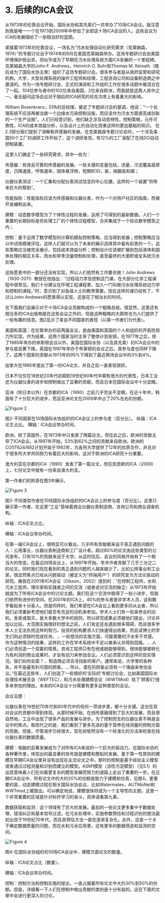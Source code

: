 # 3. 后续的ICA会议

从1973年的伦敦会议开始，国际水协和其先辈们一共举办了10场ICA会议。我注意到我是唯一一个在1973到2009年中参加了全部这十场ICA会议的人。这些会议为ICA的发展描绘了一张相当好的蓝图。

紧接着1973年的伦敦会议，一场名为“污水处理自动化研究需求（克莱姆森，1974）”的专题讨论会于1974年的9月在美国克莱姆森举办。这场专题研讨会由美国环境保护局出资，但似乎成为了早期在污水处理系统方面ICA发展的一个里程碑。克莱姆森大学的John F. Andrews，Heinrich O. Buhr和Thomas M. Keinath（随后成为了国际水协主席）组织了这场专题研讨会。很多参与者是从政府监管和研究机构，大学，大型处理系统的操作工程师和经理，工程咨询公司和设备制造商之中邀请的。作为一场专题研讨会，正式的演讲和工作组的工作在很多话题中被混合在了一起。104位参与者中的102位来自美国，2位来自欧洲，而我就是这两人其中之一。毫无疑问这场会议对于随后的ICA研究的优先次序上有着重大的影响。

William Rosenkranz，EPA的总经理，奠定了专题研讨会的基调，他说：“一个处理系统不应该再被当做一个边缘水污染控制设施，而应该作为污水方面提高或创新的一个生产设施”。人们已经意识到，他们缺乏涉及动态特性，控制策略，元件可靠性，ICA的成本效益分析，以及设计上的自动化效果这样的更加基础的知识。
在2.3部分我们提到了溶解氧传感器的发展。在克莱姆森专题讨论会时，一个涉及美国50个工厂的调研工作开始了，这个调研发现，有12%的工厂装配了在线DO自动控制装置。

这里人们确定了一些研究需求，其中一些为：

传感器：有效且可靠的传感器的发展。一些关键的变量包括，流量，污泥覆盖层厚度，沉降速度，呼吸速率，固体悬浮物，短期BOD，氨，硝酸盐和磷；

仪器仪表测试：一个汇集和分配仪表测试信息的中心位置。这样的一个装置“将带来巨大的帮助”。

性能指标：性能指标应该为传感器和仪器仪表，作为一个对用户社区的指南，而被开发编制出来。

建模：动态数学模型为了个体性过程的发展，运用了可得到的最新数据。人们一个重要的长期目标是将处理工厂的个体性过程模型，合并集成于一个综合数学模型之内；

控制：基于运用了数学模型的计算机模拟控制策略，应当得到发展；控制策略应当以中试规模被评估，这样人们就可以为了未来的展示选择其中最有前景的一个。这些策略应当被完全展示，包括成本效益分析；控制设计应该被扩展到包括液体和固体处理的相互关系，雨水和旱季流量控制和处理，直至最终的大面积或全系统污水处理。
	
这些愿景中的一部分还没有实现，所以人们依然有工作要去做！John Andrews（1930-2011）教授在他指出：“过程动力学及控制这门课，在大部分化学工程课程中很常见。我们十分建议在环境工程课程里，加入一门叫做污水处理系统动力学和控制的课程。”时，意识到了对各级人士的教育需要。现在这样的课已经有了，不过让John Andrews的愿景得以实现，还是花了相当长的时间。

在下面我们会展示对于十场ICA会议贡献构成的一个粗略总结。很显然，这里还有相当多的ICA出版物是在这些会议之外的，但是这种粗略的大趋势也为人们提供了一些有趣的信息。图2显示了来自不同国家的表现（以第一作者们为代表）。

美国和英国：在伦敦举办的前两届会议，是由美国和英国的个人和组织的开拓性努力所实现。作为结果，这两个国家当时主导了整体计划安排。在1977年之后，除了1985年举办的休斯顿会议以外，美国在国际水协（以及其先辈）的ICA会议中的参与度显著下降。英国在1997年举办于布莱顿的会议之后，其参与度也同样下降了。这两个国家的贡献从1973年的95%下降到了最近两场会议中的3%到4%。

加拿大在1985年提出了第一份ICA论文，并且之后一直表现很好。


日本不仅仅在18世纪20年代初期到19世纪90年代中期有很大的代表性，日本工业还为仪器仪表的进步和控制做出了显著的贡献，而且日本在国际会议中十分显眼。

亚洲（除日本以外）在京都的ICA（1990）之前几乎完全不显眼。在近十年中，韩国有了十分巨大的进步，而且亚洲论文在2009年中占了20%左右的份额。

![Figure 2](https://github.com/ica-cn-workgroup/ICA-and-me/blob/master/ch03/figure2.png)

图2-不同国家在10场国际水协组织的ICA会议上的参与度（百分比）。
纵轴：ICA论文占比。
横轴：ICA会议举办时间。

欧洲，除了英国外，在1973年中只发表了两篇论文。但在此之后，欧洲的贡献主导了ICA会议。从1997年开始，53%到62%之间的贡献来自欧洲。欧洲的COST624/682计划开始于1992年，为各所大学提供了12年的优质合作，并且对于很多所大学共同努力有着巨大的影响，这对于欧洲的ICA研究十分重要。

澳大利亚在京都的ICA（1990）发表了第一篇论文。但在凯恩斯的ICA（2009）上，七份论文中就有一份来自澳大利亚。

第一作者们的附录在图3中展示。

![Figure 3](https://github.com/ica-cn-workgroup/ICA-and-me/blob/master/ch03/figure3.png)

图3-不同类型作者在10场国际水协组织的ICA会议上的参与度（百分比）。这里只展示第一作者。在这里“工业”意味着商业仪器仪表制造商，咨询公司和商业调查机构。

纵轴：ICA论文占比。

横轴：ICA会议举办时间。

在第一届ICA会议上，很明显可以看出，几乎所有贡献都来自于真正遇到问题的人：公用事业，仪器仪表制造商和工厂设计者。超过80%的论文由这些类型的公司发布，只有10%的贡献来自于大学。从这时往后，会议的风格开始有了一个相当大的改变。在最近四场会议上，从1997年开始，学术作者贡献了几乎三分之二的论文。同时我们现在看到的真正遇到问题的人越来越少了，比如公用事业和工业家。很显然焦点已经从问题驱动（被定义为“终端用户”）的研究变为方法论驱动的研究。像我在2001年ICA会议（Olsson，2002）提到的：“在控制工程师，水和污水工程师，理论家和实践者之间的交流（或者说对交流的缺乏）从1973年开始就成为了所有ICA会议中的讨论主题。我们在这个交流中取得了一些小进步，但我们依然有进步的空间。在2001年的ICA上，40%的参与者是非学术人员，这和数字看起来十分喜人。但是同样的，我们希望在ICA会议上看到更多的从业者，所以我们必须重新考虑他们是否有充足的动机来参加。学术人士们有一些来参会的动机。发表或毁灭，是大多数大学中的规则，所以研究成果必须被他们提出，讨论并加以比较。大范围实施很好的想法之前，人们肯定还会遇到很多障碍，而且很多学术人士无法负担这样的努力。投资的机构要求人们快速得出结果，而且读博士的学生们则必须按时完成任务。… 一些想法的实施方面，可能需要的汗水多于灵感。作为这种情况的结果，这样的工作在学术系统中不足以被承认并得到回报。… 人们必须创造一个双赢的情景。咨询工程师只有在他或她能够得到，很快能够被转化为有利润的商业成果时，才会有动力来参加会议。人们必须意识到这样的现实情况。我们如何会面？… 制造商必须去寻找新的客户。通常来说，大学里的各种系，并不是最有利可图的顾客。… 所以，潜在的顾客必须有一个理由来参加会议。”在最近这些年，人们创造了一些很好的‘实际的’专题讨论会，比如美国国际水处理技术展览会（WEFTEC），和污水处理建模会议（WWTMod）给了‘顾客们’很多来参加的理由。未来的ICA会议十分需要有更多这种类型的会议。

会议主题：
	
仪器仪表在19世纪70年代和80年代中的任何一项进步里，都十分关键。这也在其对会议的贡献中得到体现。从那时候开始，在线传感器得到了巨大的发展，而且很自然地，工业中出现了很多产品的发展与进步。为了控制而生的仪器仪表不再是会议中的焦点。取而代之的是，我们看到了更多先进的基于营养在线测量的控制方面的贡献。但是，尽管进步已经很大，现在却依然没有一个标准化的方法来检查在线仪器仪表的数据质量。

建模：电脑的显著发展成为了对所有ICA来说的一个巨大的驱动力。在国际水协的各种著作里，体现出的最显著的信号就是建模和模拟的发展。基于第一性原则的建模在早期ICA会议里并没有出现在主流论文之中。那时的控制是基于经验主义模型或者通过过程测量和识别而建立的模型。ASM1模型（活性污泥模型）（见5.1）的出现意味着人们在向着更复杂的模型发展而努力的道路上走出了重要的一步。在近期ICA会议中，所有论文中的大约20%的份额是致力于建模和仿真，见图4。更重要的是，动态建模过程在相关国际水协会议，比如Watermatex，AUTMoNet和WWTmod上被提出。可以确定地说，建模很快将成为一个主导性的主题。这里一个非常重要的区域是针对标杆学习的奋斗，具体请看第九章。

数据获取和监测：这个领域有了巨大的发展。最初的一些论文更多集中于数据处理，错误纠正和基本信号过滤。在污水处理中，实施参数预估和过程识别的想法最初出现于19世纪70年代，而且其预估方法一直在逐渐复杂化。此外，这是一个关于确定数据质量的问题，而在水和污水应用里，还有更多的数据筛选和监测的空间。

![Figure 4](https://github.com/ica-cn-workgroup/ICA-and-me/blob/master/ch03/figure4.png)

图4-在国际水协组织的10场ICA会议中，建模方面论文的数量。

纵轴：ICA论文占比（数量）。

横轴：ICA会议举办时间。

控制：控制方法和控制实施的提出，一直占据着所有论文中大约30%到50%的份额。但是，详细看一下人们在控制中做出贡献的类别是十分有益的。这在下面的文章中会进行更深入的讨论。
